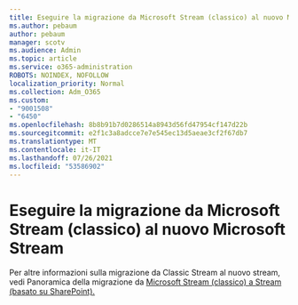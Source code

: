 ```yaml
---
title: Eseguire la migrazione da Microsoft Stream (classico) al nuovo Microsoft Stream
ms.author: pebaum
author: pebaum
manager: scotv
ms.audience: Admin
ms.topic: article
ms.service: o365-administration
ROBOTS: NOINDEX, NOFOLLOW
localization_priority: Normal
ms.collection: Adm_O365
ms.custom:
- "9001508"
- "6450"
ms.openlocfilehash: 8b8b91b7d0286514a8943d56fd47954cf147d22b
ms.sourcegitcommit: e2f1c3a8adcce7e7e545ec13d5aeae3cf2f67db7
ms.translationtype: MT
ms.contentlocale: it-IT
ms.lasthandoff: 07/26/2021
ms.locfileid: "53586902"
---
```

# <a name="migrate-from-microsoft-stream-classic-to-the-new-microsoft-stream"></a>Eseguire la migrazione da Microsoft Stream (classico) al nuovo Microsoft Stream

Per altre informazioni sulla migrazione da Classic Stream al nuovo stream, vedi Panoramica della migrazione da [Microsoft Stream (classico) a Stream (basato su SharePoint).](/stream/streamnew/stream-classic-to-new-migration-overview)